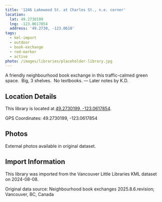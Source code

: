 ```yaml
---
title: '1246 Lakewood St. at Charles St., n.e. corner'
location:
  lat: 49.2730199
  lng: -123.0617854
  address: '49.2730, -123.0618'
tags:
  - kml-import
  - outdoor
  - book-exchange
  - red-marker
  - active
photo: /images/libraries/placeholder-library.jpg
---
```

A friendly neighbourhood book exchange in this traffic-calmed green space.  Big, 3 shelves.  
No textbooks.
— Later notes by K.D.

## Location Details

This library is located at [49.2730199, -123.0617854](https://www.google.com/maps?q=49.2730199,-123.0617854).

GPS Coordinates: 49.2730199, -123.0617854

## Photos

External photos available in original dataset.

## Import Information

This library was imported from the Vancouver Little Libraries KML dataset on 2024-08-08.

Original data source: Neighbourhood book exchanges 2025.8.6.revision; Vancouver, BC, Canada

